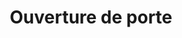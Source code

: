 ---
eleventyNavigation:
  key: Ouverture
  parent: Services
  order: 2
  title: 'Ouverture de porte'
title: 'Ouverture de porte'
permalink: "services/{{ title | slugify }}.html"
layout: 'layouts/home.html'
texte: "Nos serruriers fournissent des services d’ouverture de portes depuis de nombreuses années. Coincés à l’extérieur de votre maison ? Nous sommes là pour vous."
icone: o
nom:
---
